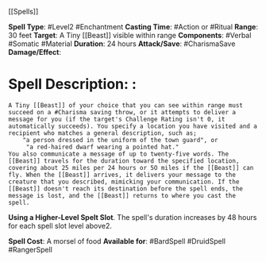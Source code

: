 [[Spells]] 

**Spell Type**: #Level2 #Enchantment 
**Casting Time**: #Action or #Ritual
**Range**: 30 feet
**Target**: A Tiny [[Beast]] visible within range
**Components**: #Verbal #Somatic #Material 
**Duration**: 24 hours
**Attack/Save**: #CharismaSave
**Damage/Effect**:

# Spell Description: : 
	A Tiny [[Beast]] of your choice that you can see within range must succeed on a #Charisma saving throw, or it attempts to deliver a message for you (if the target's Challenge Rating isn't 0, it automatically succeeds). You specify a location you have visited and a recipient who matches a general description, such as;
		"a person dressed in the uniform of the town guard", or
		 "a red-haired dwarf wearing a pointed hat." 
	You also communicate a message of up to twenty-five words. The [[Beast]] travels for the duration toward the specified location, covering about 25 miles per 24 hours or 5O miles if the [[Beast]] can fly. When the [[Beast]] arrives, it delivers your message to the creature that you described, mimicking your communication. If the [[Beast]] doesn't reach its destination before the spell ends, the message is lost, and the [[Beast]] returns to where you cast the spell.

**Using a Higher-Level Spelt Slot**. The spell's duration increases by 48 hours for each spell slot level above2.

**Spell Cost**: A morsel of food
**Available for**: #BardSpell #DruidSpell #RangerSpell 